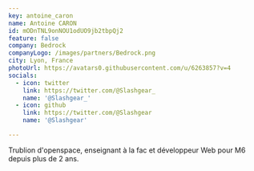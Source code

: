 ```yaml
---
key: antoine_caron
name: Antoine CARON
id: mODnTNL9onNOU1odUO9jb2tbpQj2
feature: false
company: Bedrock
companyLogo: /images/partners/Bedrock.png
city: Lyon, France
photoUrl: https://avatars0.githubusercontent.com/u/6263857?v=4
socials:
  - icon: twitter
    link: https://twitter.com/@Slashgear_
    name: '@Slashgear_'
  - icon: github
    link: https://twitter.com/@Slashgear
    name: '@Slashgear'

---
```


Trublion d'openspace, enseignant à la fac et développeur Web pour M6 depuis plus de 2 ans.